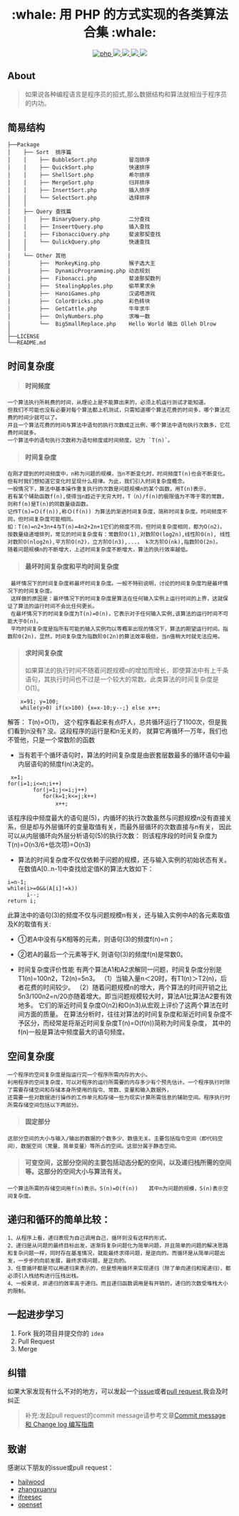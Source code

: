 <h1 align="center">:whale: 用 PHP 的方式实现的各类算法合集 :whale: </h1>

<p align="center">
<a href="https://github.com/PuShaoWei/arithmetic-php#简易结构">
  <img src="https://img.shields.io/badge/php-done-brightgreen.svg" alt="php">
</a>
<a href="https://github.com/PuShaoWei/arithmetic-php">
    <img src="https://img.shields.io/github/issues-pr-raw/arithmetic-php/cdnjs.svg">
</a>
<a href="https://github.com/PuShaoWei/arithmetic-php">
    <img src="https://img.shields.io/codacy/grade/e27821fb6289410b8f58338c7e0bc686.svg">
</a>
<a href="https://github.com/PuShaoWei/arithmetic-php">
    <img src="https://img.shields.io/travis/rust-lang/rust.svg">
</a>
<a href="https://github.com/PuShaoWei/arithmetic-php">
    <img src="https://img.shields.io/github/license/mashape/apistatus.svg">
</a>
</p>


## About

>  如果说各种编程语言是程序员的招式,那么数据结构和算法就相当于程序员的内功。

## 简易结构
        
    ├──Package
    │    ├── Sort  排序篇
    │    │    ├── BubbleSort.php          冒泡排序
    │    │    ├── QuickSort.php           快速排序
    │    │    ├── ShellSort.php           希尔排序
    │    │    ├── MergeSort.php           归并排序
    │    │    ├── InsertSort.php          插入排序
    │    │    └── SelectSort.php          选择排序
    │    │ 
    │    ├── Query 查找篇
    │    │    ├── BinaryQuery.php         二分查找
    │    │    ├── InseertQuery.php        插入查找
    │    │    ├── FibonacciQuery.php      斐波那契查找
    │    │    └── QulickQuery.php         快速查找 
    │    │     
    │    └── Other 其他 
    │         ├──  MonkeyKing.php         猴子选大王
    │         ├──  DynamicProgramming.php 动态规划
    │         ├──  Fibonacci.php          斐波那契数列
    │         ├──  StealingApples.php     偷苹果求余
    │         ├──  HanoiGames.php         汉诺塔游戏
    │         ├──  ColorBricks.php        彩色砖块
    │         ├──  GetCattle.php          牛年求牛
    │         ├──  OnlyNumbers.php        求唯一数
    │         └──  BigSmallReplace.php    Hello World 输出 Olleh Dlrow
    │     
    ├──LICENSE 
    └──README.md
    
## 时间复杂度

> #### 时间频度 
    一个算法执行所耗费的时间，从理论上是不能算出来的，必须上机运行测试才能知道。
    但我们不可能也没有必要对每个算法都上机测试，只需知道哪个算法花费的时间多，哪个算法花费的时间少就可以了。
    并且一个算法花费的时间与算法中语句的执行次数成正比例，哪个算法中语句执行次数多，它花费时间就多。
    一个算法中的语句执行次数称为语句频度或时间频度。记为 `T(n)`。
    
> #### 时间复杂度 
    在刚才提到的时间频度中，n称为问题的规模，当n不断变化时，时间频度T(n)也会不断变化。
    但有时我们想知道它变化时呈现什么规律。为此，我们引入时间复杂度概念。
    一般情况下，算法中基本操作重复执行的次数是问题规模n的某个函数，用T(n)表示，
    若有某个辅助函数f(n),使得当n趋近于无穷大时，T（n)/f(n)的极限值为不等于零的常数，则称f(n)是T(n)的同数量级函数。
    记作T(n)=Ｏ(f(n)),称Ｏ(f(n)) 为算法的渐进时间复杂度，简称时间复杂度。时间频度不同，但时间复杂度可能相同。
    如：T(n)=n2+3n+4与T(n)=4n2+2n+1它们的频度不同，但时间复杂度相同，都为O(n2)。
    按数量级递增排列，常见的时间复杂度有：常数阶O(1),对数阶O(log2n),线性阶O(n), 线性对数阶O(nlog2n),平方阶O(n2)，立方阶O(n3),...， k次方阶O(nk),指数阶O(2n)。
    随着问题规模n的不断增大，上述时间复杂度不断增大，算法的执行效率越低。
    
> #### 最坏时间复杂度和平均时间复杂度 　
     最坏情况下的时间复杂度称最坏时间复杂度。一般不特别说明，讨论的时间复杂度均是最坏情况下的时间复杂度。 
     这样做的原因是：最坏情况下的时间复杂度是算法在任何输入实例上运行时间的上界，这就保证了算法的运行时间不会比任何更长。
     在最坏情况下的时间复杂度为T(n)=0(n)，它表示对于任何输入实例,该算法的运行时间不可能大于0(n)。 
     平均时间复杂度是指所有可能的输入实例均以等概率出现的情况下，算法的期望运行时间。指数阶0(2n)，显然，时间复杂度为指数阶0(2n)的算法效率极低，当n值稍大时就无法应用。

> #### 求时间复杂度
> 如果算法的执行时间不随着问题规模n的增加而增长，即使算法中有上千条语句，其执行时间也不过是一个较大的常数。此类算法的时间复杂度是O(1)。
```
    x=91; y=100;
    while(y>0) if(x>100) {x=x-10;y--;} else x++;
```    
解答： T(n)=O(1)，
这个程序看起来有点吓人，总共循环运行了1100次，但是我们看到n没有?
没。这段程序的运行是和n无关的，
就算它再循环一万年，我们也不管他，只是一个常数阶的函数
- 当有若干个循环语句时，算法的时间复杂度是由嵌套层数最多的循环语句中最内层语句的频度f(n)决定的。
```
 x=1; 
for(i=1;i<=n;i++) 
        for(j=1;j<=i;j++)
           for(k=1;k<=j;k++)
               x++; 　　
```
该程序段中频度最大的语句是(5)，内循环的执行次数虽然与问题规模n没有直接关系，但是却与外层循环的变量取值有关，而最外层循环的次数直接与n有关，
因此可以从内层循环向外层分析语句(5)的执行次数：  则该程序段的时间复杂度为T(n)=O(n3/6+低次项)=O(n3)
- 算法的时间复杂度不仅仅依赖于问题的规模，还与输入实例的初始状态有关。
在数值A[0..n-1]中查找给定值K的算法大致如下：   
```
i=n-1;            
while(i>=0&&(A[i]!=k))       
      i--;        
return i;
```
此算法中的语句(3)的频度不仅与问题规模n有关，还与输入实例中A的各元素取值及K的取值有关: 
   - ①若A中没有与K相等的元素，则语句(3)的频度f(n)=n； 
   - ②若A的最后一个元素等于K, 则语句(3)的频度f(n)是常数0。

- 时间复杂度评价性能 
     有两个算法A1和A2求解同一问题，时间复杂度分别是T1(n)=100n2，T2(n)=5n3。
    （1）当输入量n＜20时，有T1(n)＞T2(n)，后者花费的时间较少。
    （2）随着问题规模n的增大，两个算法的时间开销之比5n3/100n2=n/20亦随着增大。即当问题规模较大时，算法A1比算法A2要有效地多。
        它们的渐近时间复杂度O(n2)和O(n3)从宏观上评价了这两个算法在时间方面的质量。
        在算法分析时，往往对算法的时间复杂度和渐近时间复杂度不予区分，而经常是将渐近时间复杂度T(n)=O(f(n))简称为时间复杂度，
        其中的f(n)一般是算法中频度最大的语句频度。

## 空间复杂度
    一个程序的空间复杂度是指运行完一个程序所需内存的大小。
    利用程序的空间复杂度，可以对程序的运行所需要的内存多少有个预先估计。一个程序执行时除了需要存储空间和存储本身所使用的指令、常数、变量和输入数据外，
    还需要一些对数据进行操作的工作单元和存储一些为现实计算所需信息的辅助空间。程序执行时所需存储空间包括以下两部分。　　
> #### 固定部分
    这部分空间的大小与输入/输出的数据的个数多少、数值无关。主要包括指令空间（即代码空间）、数据空间（常量、简单变量）等所占的空间。这部分属于静态空间。
> #### 可变空间，这部分空间的主要包括动态分配的空间，以及递归栈所需的空间等。这部分的空间大小与算法有关。
    一个算法所需的存储空间用f(n)表示。S(n)=O(f(n))　　其中n为问题的规模，S(n)表示空间复杂度。

## 递归和循环的简单比较：
    1、从程序上看，递归表现为自己调用自己，循环则没有这样的形式。
    2、递归是从问题的最终目标出发，逐渐将复杂问题化为简单问题，并且简单的问题的解决思路和复杂问题一样，同时存在基准情况，就能最终求得问题，是逆向的。而循环是从简单问题出发，一步步的向前发展，最终求得问题，是正向的。
    3、任意循环都是可以用递归来表示的，但是想用循环来实现递归（除了单向递归和尾递归），都必须引入栈结构进行压栈出栈。
    4、一般来说，非递归的效率高于递归。而且递归函数调用是有开销的，递归的次数受堆栈大小的限制。


## 一起进步学习
 1. Fork 我的项目并提交你的 `idea`
 2. Pull Request 
 3. Merge 

## 纠错 

如果大家发现有什么不对的地方，可以发起一个[issue](https://github.com/PuShaoWei/arithmetic-php/issues)或者[pull request](https://github.com/PuShaoWei/arithmetic-php/pulls),我会及时纠正
> 补充:发起pull request的commit message请参考文章[Commit message 和 Change log 编写指南](http://www.ruanyifeng.com/blog/2016/01/commit_message_change_log.html)

## 致谢
感谢以下朋友的issue或pull request：

- [hailwood ](https://github.com/hailwood)
- [zhangxuanru](https://github.com/zhangxuanru)
- [ifreesec](https://github.com/ifreesec)
- [openset](https://github.com/openset)